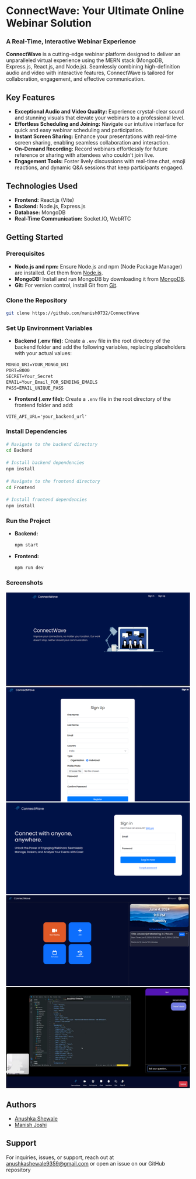 # ConnectWave: Your Ultimate Online Webinar Solution

### A Real-Time, Interactive Webinar Experience

**ConnectWave** is a cutting-edge webinar platform designed to deliver an unparalleled virtual experience using the MERN stack (MongoDB, Express.js, React.js, and Node.js). Seamlessly combining high-definition audio and video with interactive features, ConnectWave is tailored for collaboration, engagement, and effective communication.

## Key Features

* **Exceptional Audio and Video Quality:** Experience crystal-clear sound and stunning visuals that elevate your webinars to a professional level.
* **Effortless Scheduling and Joining:** Navigate our intuitive interface for quick and easy webinar scheduling and participation.
* **Instant Screen Sharing:** Enhance your presentations with real-time screen sharing, enabling seamless collaboration and interaction.
* **On-Demand Recording:** Record webinars effortlessly for future reference or sharing with attendees who couldn’t join live.
* **Engagement Tools:** Foster lively discussions with real-time chat, emoji reactions, and dynamic Q&A sessions that keep participants engaged.

## Technologies Used

* **Frontend:** React.js (Vite)
* **Backend:** Node.js, Express.js
* **Database:** MongoDB
* **Real-Time Communication:** Socket.IO, WebRTC

## Getting Started

### Prerequisites

* **Node.js and npm:** Ensure Node.js and npm (Node Package Manager) are installed. Get them from [Node.js](https://nodejs.org/).
* **MongoDB:** Install and run MongoDB by downloading it from [MongoDB](https://www.mongodb.com/).
* **Git:** For version control, install Git from [Git](https://git-scm.com/).

### Clone the Repository

```bash
git clone https://github.com/manish0732/ConnectWave
```

### Set Up Environment Variables

* **Backend (.env file):** Create a `.env` file in the root directory of the backend folder and add the following variables, replacing placeholders with your actual values:
```
MONGO_URI=YOUR_MONGO_URI
PORT=8000
SECRET=Your_Secret
EMAIL=Your_Email_FOR_SENDING_EMAILS
PASS=EMAIL_UNIQUE_PASS
```
* **Frontend (.env file):** Create a `.env` file in the root directory of the frontend folder and add:
```
VITE_API_URL='your_backend_url'
```

### Install Dependencies

```bash
# Navigate to the backend directory
cd Backend

# Install backend dependencies
npm install

# Navigate to the frontend directory
cd Frontend

# Install frontend dependencies
npm install
```

### Run the Project

* **Backend:**
   ```bash
   npm start
   ```

* **Frontend:**
   ```bash
   npm run dev
   ```

### Screenshots

![Landing Page](./Screenshots/landing.png)
![Signup](./Screenshots/signup.png)
![Signin](./Screenshots/signin.png)
![Dashboard](./Screenshots/dashboard.png)
![Screen Sharing](./Screenshots/screenshare.png)

## Authors
- [Anushka Shewale](https://github.com/anushkas1204/)
- [Manish Joshi](https://github.com/Manish0732/)
 

## Support

For inquiries, issues, or support, reach out at [anushkashewale9359@gmail.com](mailto:anushkashewale9359@gmail.com) or open an issue on our GitHub repository
